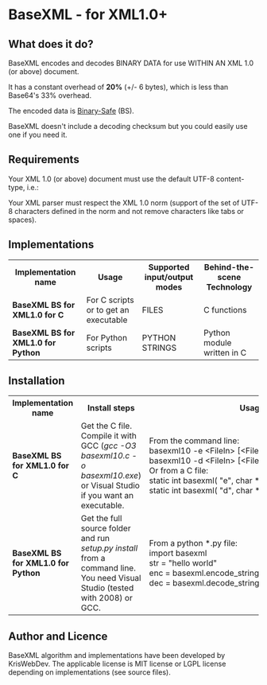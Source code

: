 BaseXML - for XML1.0+
=====================

What does it do?
----------------

BaseXML encodes and decodes BINARY DATA for use WITHIN AN XML 1.0 (or above) document.

It has a constant overhead of **20%** (+/- 6 bytes), which is less than Base64's 33% overhead.

The encoded data is [Binary-Safe](http://en.wikipedia.org/wiki/Binary-safe#Binary-safe_file_read_and_write) (BS).

BaseXML doesn't include a decoding checksum but you could easily use one if you need it.

Requirements
------------

Your XML 1.0 (or above) document must use the default UTF-8 content-type, i.e.:
    <?xml version="1.0" encoding="UTF-8" ?>

Your XML parser must respect the XML 1.0 norm (support of the set of UTF-8 characters defined in the norm and not remove characters like tabs or spaces).


Implementations
---------------

<table>
  <tr>
    <th>Implementation name</th><th>Usage</th><th>Supported input/output modes</th><th>Behind-the-scene Technology</th>
  </tr>
  <tr>
    <td><b>BaseXML BS for XML1.0 for C</b></td><td>For C scripts or to get an executable</td><td>FILES</td><td>C functions</td>
  </tr>
  <tr>
    <td><b>BaseXML BS for XML1.0 for Python</b></td><td>For Python scripts</td><td>PYTHON STRINGS</td><td>Python module written in C</td>
  </tr>
</table>


Installation
------------

<table>
  <tr>
    <th>Implementation name</th><th>Install steps</th><th>Usage steps</th>
  </tr>
  <tr>
    <td><b>BaseXML BS for XML1.0 for C</b></td>
    <td>Get the C file. Compile it with GCC (<i>gcc -O3 basexml10.c -o basexml10.exe</i>) or Visual Studio if you want an executable.</td>
    <td>
    From the command line:<br>
    basexml10&nbsp;-e&nbsp;&lt;FileIn&gt;&nbsp;[&lt;FileOut&gt;]<br>
    basexml10&nbsp;-d&nbsp;&lt;FileIn&gt;&nbsp;[&lt;FileOut&gt;]<br>
    Or from a C file:<br>
    static&nbsp;int&nbsp;basexml(&nbsp;"e",&nbsp;char&nbsp;*infilename,&nbsp;char&nbsp;*outfilename&nbsp;);<br>
    static&nbsp;int&nbsp;basexml(&nbsp;"d",&nbsp;char&nbsp;*infilename,&nbsp;char&nbsp;*outfilename&nbsp;);
    </td>
  </tr>
  <tr>
    <td><b>BaseXML BS for XML1.0 for Python</b></td>
    <td>Get the full source folder and run <i>setup.py install</i> from a command line. You need Visual Studio (tested with 2008) or GCC.</td>
    <td>
    From a python *.py file:<br>
    import basexml<br>
    str&nbsp;=&nbsp;"hello world"<br>
    enc&nbsp;=&nbsp;basexml.encode_string(str)<br>
    dec&nbsp;=&nbsp;basexml.decode_string(enc)</td>
  </tr>
</table>

Author and Licence
------------------

BaseXML algorithm and implementations have been developed by KrisWebDev. The applicable license is MIT license or LGPL license depending on implementations (see source files).
